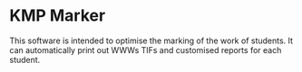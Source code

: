 # KMP Marker

This software is intended to optimise the marking of the work of students. It can automatically print out WWWs TIFs and customised reports for each student.
